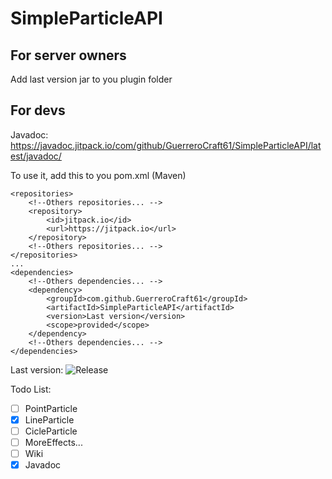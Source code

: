 # SimpleParticleAPI
## For server owners
Add last version jar to you plugin folder
## For devs
Javadoc: https://javadoc.jitpack.io/com/github/GuerreroCraft61/SimpleParticleAPI/latest/javadoc/

To use it, add this to you pom.xml (Maven)
>
    <repositories>
        <!--Others repositories... -->
        <repository>
            <id>jitpack.io</id>
            <url>https://jitpack.io</url>
        </repository>
        <!--Others repositories... -->
    </repositories>
    ...
    <dependencies>
        <!--Others dependencies... -->
        <dependency>
            <groupId>com.github.GuerreroCraft61</groupId>
            <artifactId>SimpleParticleAPI</artifactId>
            <version>Last version</version>
            <scope>provided</scope>
        </dependency>
        <!--Others dependencies... -->
    </dependencies>
Last version: ![Release](https://jitpack.io/v/GuerreroCraft61/SimpleParticleAPI.svg)

Todo List:
- [ ] PointParticle
- [x] LineParticle
- [ ] CicleParticle
- [ ] MoreEffects...
- [ ] Wiki
- [x] Javadoc
